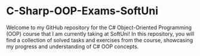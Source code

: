# C-Sharp-OOP-Exams-SoftUni
 Welcome to my GitHub repository for the C# Object-Oriented Programming (OOP) course that I am currently taking at SoftUni! In this repository, you will find a collection of solved tasks and exercises from the course, showcasing my progress and understanding of C# OOP concepts.
